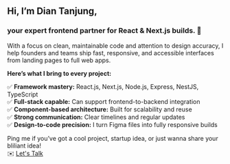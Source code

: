 
## Hi, I’m Dian Tanjung,   
### your expert frontend partner for React & Next.js builds. 👋

With a focus on clean, maintainable code and attention to design accuracy, I help founders and teams ship fast, responsive, and accessible interfaces from landing pages to full web apps. 

**Here’s what I bring to every project:**

✅ **Framework mastery:** React.js, Next.js, Node.js, Express, NestJS, TypeScript  
✅ **Full-stack capable:** Can support frontend-to-backend integration  
✅ **Component-based architecture:** Built for scalability and reuse   
✅ **Strong communication:** Clear timelines and regular updates   
✅ **Design-to-code precision:** I turn Figma files into fully responsive builds  

Ping me if you’ve got a cool project, startup idea, or just wanna share your bliliant idea!   
✉️ [Let's Talk](https://upwork.com/freelancers/dianmulyanatanjung)


<!--
**diantanjung/diantanjung** is a ✨ _special_ ✨ repository because its `README.md` (this file) appears on your GitHub profile.

Here are some ideas to get you started:

- 🔭 I’m currently working on ...
- 🌱 I’m currently learning ...
- 👯 I’m looking to collaborate on ...
- 🤔 I’m looking for help with ...
- 💬 Ask me about ...
- 📫 How to reach me: ...
- 😄 Pronouns: ...
- ⚡ Fun fact: ...
-->
